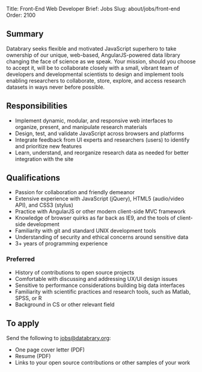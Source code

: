 Title: Front-End Web Developer
Brief: Jobs
Slug: about/jobs/front-end
Order: 2100

## Summary

Databrary seeks flexible and motivated JavaScript superhero to take ownership of our unique, web-based, AngularJS-powered data library changing the face of science as we speak. Your mission, should you choose to accept it, will be to collaborate closely with a small, vibrant team of developers and developmental scientists to design and implement tools enabling researchers to collaborate, store, explore, and access research datasets in ways never before possible.

## Responsibilities

- Implement dynamic, modular, and responsive web interfaces to organize, present, and manipulate research materials
- Design, test, and validate JavaScript across browsers and platforms
- Integrate feedback from UI experts and researchers (users) to identify and prioritize new features
- Learn, understand, and reorganize research data as needed for better integration with the site

## Qualifications

- Passion for collaboration and friendly demeanor
- Extensive experience with JavaScript (jQuery), HTML5 (audio/video API), and CSS3 (stylus)
- Practice with AngularJS or other modern client-side MVC framework
- Knowledge of browser quirks as far back as IE9, and the tools of client-side development
- Familiarity with git and standard UNIX development tools
- Understanding of security and ethical concerns around sensitive data
- 3+ years of programming experience

### Preferred

- History of contributions to open source projects
- Comfortable with discussing and addressing UX/UI design issues 
- Sensitive to performance considerations building big data interfaces
- Familiarity with scientific practices and research tools, such as Matlab, SPSS, or R
- Background in CS or other relevant field

## To apply

Send the following to jobs@databrary.org:

- One page cover letter (PDF)
- Resume (PDF)
- Links to your open source contributions or other samples of your work

